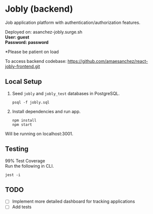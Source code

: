 # Jobly (backend)
Job application platform with authentication/authorization features.

Deployed on: asanchez-jobly.surge.sh  
**User: guest  
Password: password**  

*Please be patient on load

To access backend codebase: https://github.com/amaesanchez/react-jobly-frontend.git

## Local Setup

1. Seed `jobly` and `jobly_test` databases in PostgreSQL.

    ```
    psql -f jobly.sql
    ```
    
2. Install dependencies and run app.

    ```
    npm install
    npm start
    ```
    
Will be running on localhost:3001.

## Testing
99% Test Coverage  
Run the following in CLI.  
```
jest -i
```

## TODO
- [ ] Implement more detailed dashboard for tracking applications
- [ ] Add tests
